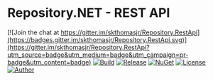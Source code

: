 # Repository.NET - REST API

[![Join the chat at https://gitter.im/skthomasjr/Repository.RestApi](https://badges.gitter.im/skthomasjr/Repository.RestApi.svg)](https://gitter.im/skthomasjr/Repository.RestApi?utm_source=badge&utm_medium=badge&utm_campaign=pr-badge&utm_content=badge)
[![Build](https://ci.appveyor.com/api/projects/status/3wbhf000mxd0kc7p?svg=true)](https://ci.appveyor.com/project/skthomasjr/repository-restapi)
[![Release](https://img.shields.io/github/release/skthomasjr/Repository.RestApi.svg?maxAge=2592000)](https://github.com/skthomasjr/Repository.RestApi/releases)
[![NuGet](https://img.shields.io/nuget/v/Repository.RestApi.svg)](https://www.nuget.org/packages/Repository.RestApi)
[![License](https://img.shields.io/github/license/skthomasjr/Repository.RestApi.svg?maxAge=2592000)](LICENSE.md)
[![Author](https://img.shields.io/badge/author-Scott%20K.%20Thomas%2C%20Jr.-blue.svg?maxAge=2592000)](https://www.linkedin.com/in/skthomasjr)
